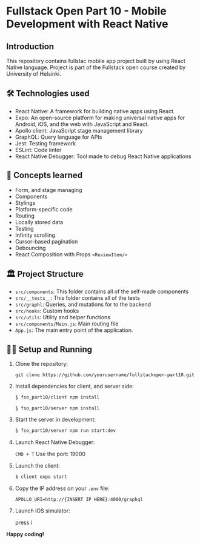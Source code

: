 # Fullstack Open Part 10 - Mobile Development with React Native

## Introduction

This repository contains fullstac mobile app project built by using React Native language. Project is part of the Fullstack open course created by University of Helsinki.

## 🛠️ Technologies used

- React Native: A framework for building native apps using React.
- Expo: An open-source platform for making universal native apps for Android, iOS, and the web with JavaScript and React.
- Apollo client: JavaScript stage management library
- GraphQL: Query language for APIs
- Jest: Testing framework
- ESLint: Code linter
- React Native Debugger: Tool made to debug React Native applications

## 📜 Concepts learned

- Form, and stage managing
- Components
- Stylings
- Platform-specific code
- Routing
- Locally stored data
- Testing
- Infinity scrolling
- Cursor-based pagination
- Debouncing
- React Composition with Props `<ReviewItem/>`

## 🏛️ Project Structure

- `src/components`: This folder contains all of the self-made components
- `src/__tests__`: This folder contains all of the tests
- `src/graphl`: Queries, and mutations for to the backend
- `src/hooks`: Custom hooks
- `src/utils`: Utility and helper functions
- `src/components/Main.js`: Main routing file
- `App.js`: The main entry point of the application.

## 🏃🏽 Setup and Running


1. Clone the repository:
   ```
   git clone https://github.com/yourusername/fullstackopen-part10.git
   ```

2. Install dependencies for client, and server side:
    ```bash
    § fso_part10/client npm install
    ```
    ```
    § fso_part10/server npm install
    ```

3. Start the server in development:

    ```bash
    § fso_part10/server npm run start:dev
    ```

4. Launch React Native Debugger:

    `CMD + T`
    Use the port: 19000

5.  Launch the client:

    ```bash
    § client expo start
    ```

6. Copy the IP address on your `.env` file:

    `APOLLO_URI=http://{INSERT IP HERE}:4000/graphql`

7. Launch iOS simulator:

    press i


**Happy coding!**

